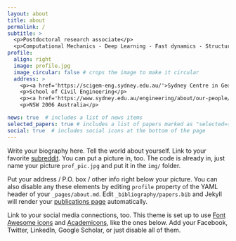 ```yaml
---
layout: about
title: about
permalink: /
subtitle: >
  <p>Postdoctoral research associate</p>
  <p>Computational Mechanics - Deep Learning - Fast dynamics - Structural Mechanics - Geomechanics</p>
profile:
  align: right
  image: profile.jpg
  image_circular: false # crops the image to make it circular
  address: >
    <p><a href='https://scigem-eng.sydney.edu.au/'>Sydney Centre in Geomechanics and Mining Materials (SciGEM)</a></p>
    <p>School of Civil Engineering</p>
    <p><a href='https://www.sydney.edu.au/engineering/about/our-people/academic-staff/filippo-masi.html'>The University of Sydney</a></p>
    <p>NSW 2006 Australia</p>

news: true  # includes a list of news items
selected_papers: true # includes a list of papers marked as "selected={true}"
social: true  # includes social icons at the bottom of the page
---
```


Write your biography here. Tell the world about yourself. Link to your favorite [subreddit](http://reddit.com). You can put a picture in, too. The code is already in, just name your picture `prof_pic.jpg` and put it in the `img/` folder.

Put your address / P.O. box / other info right below your picture. You can also disable any these elements by editing `profile` property of the YAML header of your `_pages/about.md`. Edit `_bibliography/papers.bib` and Jekyll will render your [publications page](/al-folio/publications/) automatically.

Link to your social media connections, too. This theme is set up to use [Font Awesome icons](http://fortawesome.github.io/Font-Awesome/) and [Academicons](https://jpswalsh.github.io/academicons/), like the ones below. Add your Facebook, Twitter, LinkedIn, Google Scholar, or just disable all of them.
